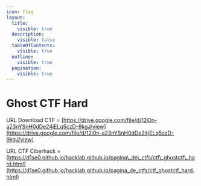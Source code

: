 ```yaml
---
icon: flag
layout:
  title:
    visible: true
  description:
    visible: false
  tableOfContents:
    visible: true
  outline:
    visible: true
  pagination:
    visible: true
---
```


# Ghost CTF Hard

URL Download CTF = [https://drive.google.com/file/d/12i0n-a23nYSnH0dDe24jELq5czD-9kgJ/view](https://drive.google.com/file/d/12i0n-a23nYSnH0dDe24jELq5czD-9kgJ/view)



URL CTF Ciberhack = [https://d1se0.github.io/hacklab.github.io/pagina\_de\_ctfs/ctf\_ghostctf\_hard.html](https://d1se0.github.io/hacklab.github.io/pagina_de_ctfs/ctf_ghostctf_hard.html)
